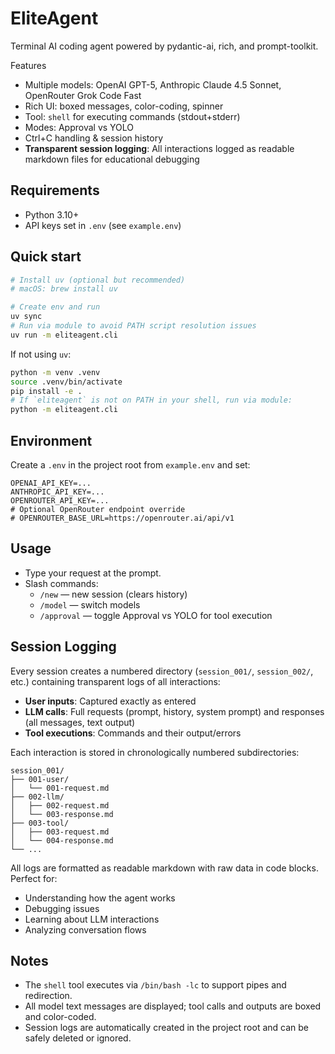 # EliteAgent

Terminal AI coding agent powered by pydantic-ai, rich, and prompt-toolkit.

Features
- Multiple models: OpenAI GPT-5, Anthropic Claude 4.5 Sonnet, OpenRouter Grok Code Fast
- Rich UI: boxed messages, color-coding, spinner
- Tool: `shell` for executing commands (stdout+stderr)
- Modes: Approval vs YOLO
- Ctrl+C handling & session history
- **Transparent session logging**: All interactions logged as readable markdown files for educational debugging

## Requirements
- Python 3.10+
- API keys set in `.env` (see `example.env`)

## Quick start

```bash
# Install uv (optional but recommended)
# macOS: brew install uv

# Create env and run
uv sync
# Run via module to avoid PATH script resolution issues
uv run -m eliteagent.cli
```

If not using `uv`:

```bash
python -m venv .venv
source .venv/bin/activate
pip install -e .
# If `eliteagent` is not on PATH in your shell, run via module:
python -m eliteagent.cli
```

## Environment
Create a `.env` in the project root from `example.env` and set:

```
OPENAI_API_KEY=...
ANTHROPIC_API_KEY=...
OPENROUTER_API_KEY=...
# Optional OpenRouter endpoint override
# OPENROUTER_BASE_URL=https://openrouter.ai/api/v1
```

## Usage
- Type your request at the prompt.
- Slash commands:
  - `/new` — new session (clears history)
  - `/model` — switch models
  - `/approval` — toggle Approval vs YOLO for tool execution

## Session Logging

Every session creates a numbered directory (`session_001/`, `session_002/`, etc.) containing transparent logs of all interactions:

- **User inputs**: Captured exactly as entered
- **LLM calls**: Full requests (prompt, history, system prompt) and responses (all messages, text output)
- **Tool executions**: Commands and their output/errors

Each interaction is stored in chronologically numbered subdirectories:
```
session_001/
├── 001-user/
│   └── 001-request.md
├── 002-llm/
│   ├── 002-request.md
│   └── 003-response.md
├── 003-tool/
│   ├── 003-request.md
│   └── 004-response.md
└── ...
```

All logs are formatted as readable markdown with raw data in code blocks. Perfect for:
- Understanding how the agent works
- Debugging issues
- Learning about LLM interactions
- Analyzing conversation flows

## Notes
- The `shell` tool executes via `/bin/bash -lc` to support pipes and redirection.
- All model text messages are displayed; tool calls and outputs are boxed and color-coded.
- Session logs are automatically created in the project root and can be safely deleted or ignored.

